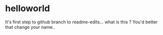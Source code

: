 # helloworld
It's first step to github
branch to readme-edits...
what is this ? 
You'd better that change your name..
